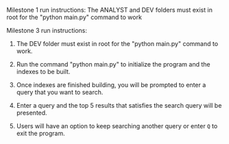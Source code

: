 Milestone 1 run instructions:
The ANALYST and DEV folders must exist in root for the "python main.py" command to work



Milestone 3 run instructions:
1) The DEV folder must exist in root for the "python main.py" command to work.

2) Run the command "python main.py" to initialize the program and the indexes to be built. 

3) Once indexes are finished building, you will be prompted to enter a query that you want to search.

4) Enter a query and the top 5 results that satisfies the search query will be presented.

5) Users will have an option to keep searching another query or enter `Q` to exit the program.